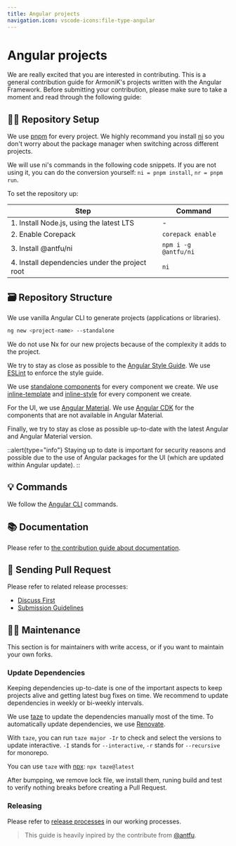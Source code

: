 ```yaml
---
title: Angular projects
navigation.icon: vscode-icons:file-type-angular
---
```


# Angular projects

We are really excited that you are interested in contributing. This is a general contribution guide for ArmoniK's projects written with the Angular Framework.
Before submitting your contribution, please make sure to take a moment and read through the following guide:

## 🧑‍💻 Repository Setup

We use [pnpm](https://pnpm.io) for every project. We highly recommand you install [ni](https://github.com/antfu/ni) so you don't worry about the package manager when switching across different projects.

We will use ni's commands in the following code snippets. If you are not using it, you can do the conversion yourself: `ni = pnpm install`, `nr = pnpm run`.

To set the repository up:

| Step                                           | Command              |
|------------------------------------------------|----------------------|
| 1. Install Node.js, using the latest LTS       | -                    |
| 2. Enable Corepack                             | `corepack enable`    |
| 3. Install @antfu/ni                           | `npm i -g @antfu/ni` |
| 4. Install dependencies under the project root | `ni`                 |

## 🗃️ Repository Structure

We use vanilla Angular CLI to generate projects (applications or libraries).

```bash
ng new <project-name> --standalone
```

We do not use Nx for our new projects because of the complexity it adds to the project.

We try to stay as close as possible to the [Angular Style Guide](https://angular.io/guide/styleguide). We use [ESLint](https://eslint.org/) to enforce the style guide.

We use [standalone components](https://angular.io/guide/standalone-components) for every component we create. We use [inline-template](https://angular.io/guide/standalone-components#inline-template) and [inline-style](https://angular.io/guide/standalone-components#inline-style) for every component we create.

For the UI, we use [Angular Material](https://material.angular.io/). We use [Angular CDK](https://material.angular.io/cdk/categories) for the components that are not available in Angular Material.

Finally, we try to stay as close as possible up-to-date with the latest Angular and Angular Material version.

::alert{type="info"}
Staying up to date is important for security reasons and possible due to the use of Angular packages for the UI (which are updated within Angular update).
::

## 💡 Commands

We follow the [Angular CLI](https://angular.io/cli) commands.

## 📚 Documentation

Please refer to [the contribution guide about documentation](./documentation.md).

## 🙌 Sending Pull Request

Please refer to related release processes:

- [Discuss First](../working-processes/discuss-first.md)
- [Submission Guidelines](../working-processes/submission-guidelines.md)

## 👩‍🔧 Maintenance

This section is for maintainers with write access, or if you want to maintain your own forks.

### Update Dependencies

Keeping dependencies up-to-date is one of the important aspects to keep projects alive and getting latest bug fixes on time. We recommend to update dependencies in weekly or bi-weekly intervals.

We use [taze](https://github.com/antfu/taze) to update the dependencies manually most of the time. To automatically update dependencies, we use [Renovate](https://renovatebot.com/).

With `taze`, you can run `taze major -Ir` to check and select the versions to update interactive. `-I` stands for `--interactive`, `-r` stands for `--recursive` for monorepo.

You can use `taze` with [npx](https://docs.npmjs.com/cli/v9/commands/npx): `npx taze@latest`

After bumpping, we remove lock file, we install them, runing build and test to verify nothing breaks before creating a Pull Request.

### Releasing

Please refer to [release processes](../working-processes/release-processes.md) in our working processes.

> This guide is heavily inpired by the contribute from [@antfu](https://github.com/antfu/).
